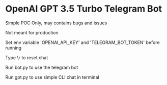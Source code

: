 # OpenAI GPT 3.5 Turbo Telegram Bot

Simple POC Only, may contains bugs and issues

Not meant for production

Set env variable 'OPENAI_API_KEY' and 'TELEGRAM_BOT_TOKEN' before running 

Type \r to reset chat

Run bot.py to use the telegram bot

Run gpt.py to use simple CLI chat in terminal
